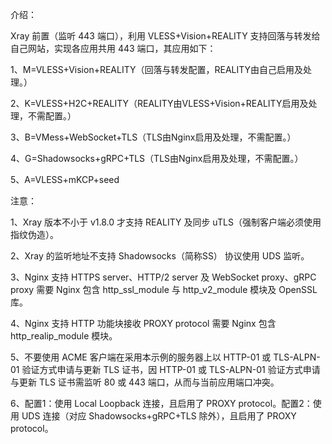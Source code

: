 介绍：

Xray 前置（监听 443 端口），利用 VLESS+Vision+REALITY 支持回落与转发给自己网站，实现各应用共用 443 端口，其应用如下：

1、M=VLESS+Vision+REALITY（回落与转发配置，REALITY由自己启用及处理。）

2、K=VLESS+H2C+REALITY（REALITY由VLESS+Vision+REALITY启用及处理，不需配置。）

3、B=VMess+WebSocket+TLS（TLS由Nginx启用及处理，不需配置。）

4、G=Shadowsocks+gRPC+TLS（TLS由Nginx启用及处理，不需配置。）

5、A=VLESS+mKCP+seed

注意：

1、Xray 版本不小于 v1.8.0 才支持 REALITY 及同步 uTLS（强制客户端必须使用指纹伪造）。

2、Xray 的监听地址不支持 Shadowsocks（简称SS） 协议使用 UDS 监听。

3、Nginx 支持 HTTPS server、HTTP/2 server 及 WebSocket proxy、gRPC proxy 需要 Nginx 包含 http_ssl_module 与 http_v2_module 模块及 OpenSSL 库。

4、Nginx 支持 HTTP 功能块接收 PROXY protocol 需要 Nginx 包含 http_realip_module 模块。

5、不要使用 ACME 客户端在采用本示例的服务器上以 HTTP-01 或 TLS-ALPN-01 验证方式申请与更新 TLS 证书，因 HTTP-01 或 TLS-ALPN-01 验证方式申请与更新 TLS 证书需监听 80 或 443 端口，从而与当前应用端口冲突。

6、配置1：使用 Local Loopback 连接，且启用了 PROXY protocol。配置2：使用 UDS 连接（对应 Shadowsocks+gRPC+TLS 除外），且启用了 PROXY protocol。
